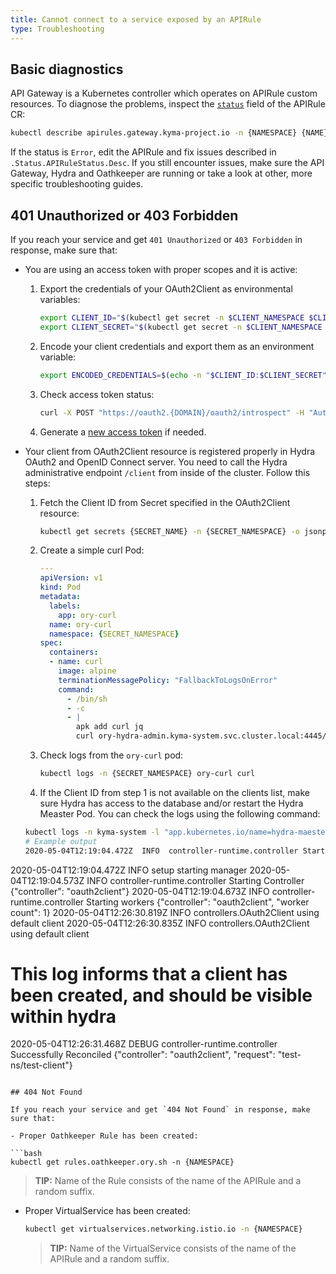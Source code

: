 ```yaml
---
title: Cannot connect to a service exposed by an APIRule
type: Troubleshooting
---
```


##  Basic diagnostics

API Gateway is a Kubernetes controller which operates on APIRule custom resources. To diagnose the problems, inspect the [`status`](#custom-resource-api-rule-status-codes) field of the APIRule CR:

   ```bash
   kubectl describe apirules.gateway.kyma-project.io -n {NAMESPACE} {NAME}
   ```

If the status is `Error`, edit the APIRule and fix issues described in `.Status.APIRuleStatus.Desc`. If you still encounter issues, make sure the API Gateway, Hydra and Oathkeeper are running or take a look at other, more specific troubleshooting guides.

## 401 Unauthorized or 403 Forbidden

If you reach your service and get `401 Unauthorized` or `403 Forbidden` in response, make sure that:

- You are using an access token with proper scopes and it is active:

  1. Export the credentials of your OAuth2Client as environmental variables:
  
      ```bash
      export CLIENT_ID="$(kubectl get secret -n $CLIENT_NAMESPACE $CLIENT_NAME -o jsonpath='{.data.client_id}' | base64 --decode)"
      export CLIENT_SECRET="$(kubectl get secret -n $CLIENT_NAMESPACE $CLIENT_NAME -o jsonpath='{.data.client_secret}' | base64 --decode)"
      ```
     
  2. Encode your client credentials and export them as an environment variable:
  
      ```bash
      export ENCODED_CREDENTIALS=$(echo -n "$CLIENT_ID:$CLIENT_SECRET" | base64)
      ```
     
  3. Check access token status:
  
      ```bash
      curl -X POST "https://oauth2.{DOMAIN}/oauth2/introspect" -H "Authorization: Basic $ENCODED_CREDENTIALS" -F "token={ACCESS_TOKEN}"
      ```
     
  4. Generate a [new access token](/components/api-gateway/#tutorials-expose-and-secure-a-service-register-an-o-auth2-client-and-get-tokens) if needed.
  
- Your client from OAuth2Client resource is registered properly in Hydra OAuth2 and OpenID Connect server. You need to call the Hydra administrative endpoint `/client` from inside of the cluster. Follow this steps:

  1. Fetch the Client ID from Secret specified in the OAuth2Client resource:
  
      ```bash
      kubectl get secrets {SECRET_NAME} -n {SECRET_NAMESPACE} -o jsonpath='{ .data.client_id }' | base64 --decode
      ```
     
  2. Create a simple curl Pod:

      ```yaml
      ---
      apiVersion: v1
      kind: Pod
      metadata:
        labels:
          app: ory-curl
        name: ory-curl
        namespace: {SECRET_NAMESPACE}
      spec:
        containers:
        - name: curl
          image: alpine
          terminationMessagePolicy: "FallbackToLogsOnError"
          command:
            - /bin/sh
            - -c
            - |
              apk add curl jq
              curl ory-hydra-admin.kyma-system.svc.cluster.local:4445/clients | jq '.'
      ```

  3. Check logs from the `ory-curl` pod:
  
      ```bash
      kubectl logs -n {SECRET_NAMESPACE} ory-curl curl
      ```
     
  4. If the Client ID from step 1 is not available on the clients list, make sure Hydra has access to the database and/or restart the Hydra Measter Pod.
  You can check the logs using the following command:

  ```bash
  kubectl logs -n kyma-system -l "app.kubernetes.io/name=hydra-maester" -c hydra-maester
  # Example output
  2020-05-04T12:19:04.472Z  INFO  controller-runtime.controller Starting EventSource  {"controller": "oauth2client", "source": "kind source: /, Kind="}
2020-05-04T12:19:04.472Z  INFO  setup starting manager
2020-05-04T12:19:04.573Z  INFO  controller-runtime.controller Starting Controller {"controller": "oauth2client"}
2020-05-04T12:19:04.673Z  INFO  controller-runtime.controller Starting workers  {"controller": "oauth2client", "worker count": 1}
2020-05-04T12:26:30.819Z  INFO  controllers.OAuth2Client  using default client
2020-05-04T12:26:30.835Z  INFO  controllers.OAuth2Client  using default client
# This log informs that a client has been created, and should be visible within hydra
2020-05-04T12:26:31.468Z  DEBUG controller-runtime.controller Successfully Reconciled {"controller": "oauth2client", "request": "test-ns/test-client"}
  ```
      
## 404 Not Found

If you reach your service and get `404 Not Found` in response, make sure that:

- Proper Oathkeeper Rule has been created:

  ```bash
  kubectl get rules.oathkeeper.ory.sh -n {NAMESPACE}
  ```
  
  >**TIP:** Name of the Rule consists of the name of the APIRule and a random suffix.

- Proper VirtualService has been created:

  ```bash
  kubectl get virtualservices.networking.istio.io -n {NAMESPACE}
  ```
  
  >**TIP:** Name of the VirtualService consists of the name of the APIRule and a random suffix.
